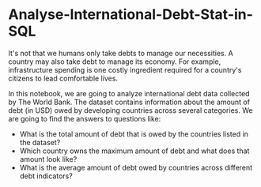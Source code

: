 # Analyse-International-Debt-Stat-in-SQL

It's not that we humans only take debts to manage our necessities. A country may also take debt to manage its economy. For example, infrastructure spending is one costly ingredient required for a country's citizens to lead comfortable lives.

In this notebook, we are going to analyze international debt data collected by The World Bank. The dataset contains information about the amount of debt (in USD) owed by developing countries across several categories. We are going to find the answers to questions like:

- What is the total amount of debt that is owed by the countries listed in the dataset?
- Which country owns the maximum amount of debt and what does that amount look like?
- What is the average amount of debt owed by countries across different debt indicators?

